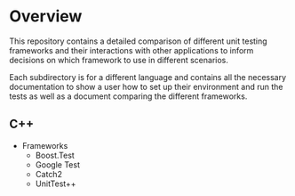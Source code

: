 # Overview

This repository contains a detailed comparison of different unit testing frameworks and their interactions with other applications to inform decisions on which framework to use in different scenarios.

Each subdirectory is for a different language and contains all the necessary documentation to show a user how to set up their environment and run the tests as well as a document comparing the different frameworks.

## C++

- Frameworks
  - Boost.Test
  - Google Test
  - Catch2
  - UnitTest++
